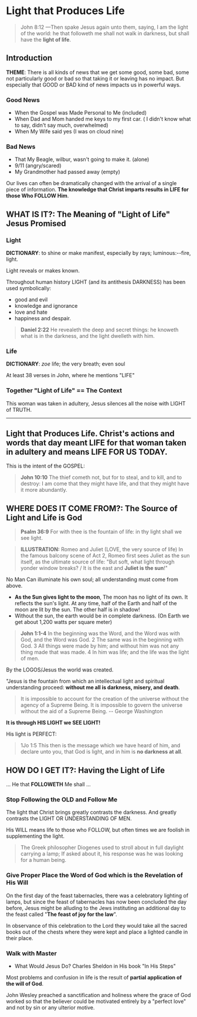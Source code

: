 <!-- 20150510P -->

# Light that Produces Life

> John 8:12 &mdash;Then spake Jesus again unto them, saying, I am the light of the world: he that followeth me shall not walk in darkness, but shall have the **light of life**.

## Introduction

**THEME**: There is all kinds of news that we get some good, some bad, some not particularly good or bad so that taking it or leaving has no impact. But especially that GOOD or BAD kind of news impacts us in powerful ways.

### Good News
- When the Gospel was Made Personal to Me (included)
- When Dad and Mom handed me keys to my first car. ( I didn't know what to say, didn't say much, overwhelmed)
- When My Wife said yes (I was on cloud nine)

### Bad News

- That My Beagle, wilbur, wasn't going to make it. (alone)
- 9/11 (angry/scared)
- My Grandmother had passed away (empty)

Our lives can often be dramatically changed with the arrival of a single piece of information. **The knowledge that Christ imparts results in LIFE for those Who FOLLOW Him**.

## **WHAT IS IT?**: The Meaning of "Light of Life" Jesus Promised

### Light

**DICTIONARY**: to shine or make manifest, especially by rays; luminous:--fire, light. 

Light reveals or makes known.

Throughout human history LIGHT (and its antithesis DARKNESS) has been used symbolically:
- good and evil
- knowledge and ignorance
- love and hate
- happiness and despair.

> **Daniel 2:22** He revealeth the deep and secret things: he knoweth what is in the darkness, and the light dwelleth with him.

### Life

**DICTIONARY**: *zoe* life; the very breath; even soul

At least 38 verses in John, where he mentions "LIFE"

### Together "Light of Life" == The Context

This woman was taken in adultery, Jesus silences all the noise with LIGHT of TRUTH.

------------------------------------------------
**Light that Produces Life**. Christ's actions and words that day meant LIFE for that woman taken in adultery and means LIFE FOR US TODAY.
------------------------------------------------

This is the intent of the GOSPEL: 

> **John 10:10** The thief cometh not, but for to steal, and to kill, and to destroy: I am come that they might have life, and that they might have it more abundantly.

## **WHERE DOES IT COME FROM?**: The Source of Light and Life is God

> **Psalm 36:9** For with thee is the fountain of life: in thy light shall we see light.

> **ILLUSTRATION:** Romeo and Juliet (LOVE, the very source of life) In the famous balcony scene of Act 2, Romeo first sees Juliet as the sun itself, as the ultimate source of life: &quot;But soft, what light through yonder window breaks? / It is the east and **Juliet is the sun**!" 

No Man Can illuminate his own soul; all understanding must come from above.

- **As the Sun gives light to the moon**, The moon has no light of its own. It reflects the sun's light. At any time, half of the Earth and half of the moon are lit by the sun. The other half is in shadow!
- Without the sun, the earth would be in complete darkness. (On Earth we get about 1,200 watts per square meter)
 
> **John 1:1-4** In the beginning was the Word, and the Word was with God, and the Word was God. 2 The same was in the beginning with God. 3 All things were made by him; and without him was not any thing made that was made. 4 In him was life; and the life was the light of men.

By the LOGOS/Jesus the world was created.

"Jesus is the fountain from which an intellectual light and spiritual understanding proceed: **without me all is darkness, misery, and death**.

> It is impossible to account for the creation of the universe without the agency of a Supreme Being. It is impossible to govern the universe without the aid of a Supreme Being. -- George Washington

**It is through HIS LIGHT we SEE LIGHT!**

His light is PERFECT:

> 1Jo 1:5 This then is the message which we have heard of him, and declare unto you, that God is light, and in him is **no darkness at all**.

## **HOW DO I GET IT**?: Having the Light of Life

&hellip; He that **FOLLOWETH** Me shall &hellip;

### **Stop** Following the OLD and Follow Me

The light that Christ brings greatly contrasts the darkness. And greatly contrasts the LIGHT OR UNDERSTANDING OF MEN.

His WILL means life to those who FOLLOW, but often times we are foolish in supplementing the light.

> The Greek philosopher Diogenes used to stroll about in full daylight carrying a lamp; If asked about it, his response was he was looking for a human being.

### **Give Proper Place** the Word of God which is the Revelation of His Will

On the first day of the feast tabernacles, there was a celebratory lighting of lamps, but since the feast of tabernacles has now been concluded the day before, Jesus might be alluding to the Jews instituting an additional day to the feast called "**The feast of joy for the law**". 

In observance of this celebration to the Lord they would take all the sacred books out of the chests where they were kept and place a lighted candle in their place.

### Walk with Master

- What Would Jesus Do? Charles Sheldon in His book "In His Steps"

Most problems and confusion in life is the result of **partial application of the will of God**.

John Wesley preached a sanctification and holiness where the grace of God worked so that the believer could be motivated entirely by a "perfect love" and not by sin or any ulterior motive.

